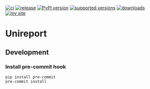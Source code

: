 [![ci](https://github.com/zifter/unireport/actions/workflows/ci.yaml/badge.svg)](https://github.com/zifter/unireport/actions/workflows/ci.yaml)
[![release](https://img.shields.io/github/release/zifter/unireport.svg)](https://github.com/zifter/unireport/releases)
[![PyPI version](https://badge.fury.io/py/unireport.svg)](https://pypi.org/project/unireport/)
[![supported versions](https://img.shields.io/pypi/pyversions/unireport.svg)](https://pypi.org/project/unireport/)
[![downloads](https://img.shields.io/pypi/dm/unireport.svg)](https://pypi.org/project/unireport/)
[![my site](https://img.shields.io/badge/site-my%20blog-yellow.svg)](https://zifter.github.io/)

# Unireport

## Development
### Install pre-commit hook

```commandline
pip install pre-commit
pre-commit install
```
